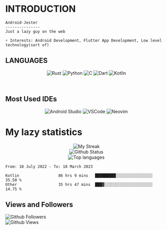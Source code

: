 # INTRODUCTION
```
Android-Jester
---------------
Just a lazy guy on the web

⚡ 𝙸𝚗𝚝𝚎𝚛𝚎𝚜𝚝𝚜: Android Development, Flutter App Development, Low level technology(sort of)
```

## LANGUAGES
<p align=center>
  <img src="https://img.shields.io/badge/rust-orange?style=for-the-badge&logo=rust" alt="Rust">
  <img src="https://img.shields.io/badge/python-blue?style=for-the-badge&logo=python" alt="Python">
  <img src="https://img.shields.io/badge/c-orange?style=for-the-badge&logo=c" alt="C">
  <img src="https://img.shields.io/badge/dart-blue?style=for-the-badge&logo=dart" alt="Dart">
  <img src="https://img.shields.io/badge/kotlin-purple?style=for-the-badge&logo=kotlin" alt="Kotlin">
</p>


<!-- ![Kotlin][kotlin]
![Dart][Dart]
![C][C]
![Rust][Rust]
![Python][Python] -->
<br/>

## Most Used IDEs
<!-- ![Intellij IDEA][Android Studio] -->
<p align=center>
  <img src="https://img.shields.io/badge/android%20studio-green?style=for-the-badge&logo=androidstudio" alt="Android Studio">
  <img src="https://img.shields.io/badge/vscode-blue.svg?logo=visual-studio-code&style=for-the-badge" alt="VSCode">
  <img src="https://img.shields.io/badge/neovim-purple?style=for-the-badge&logo=neovim" alt="Neovim">
</p>

# My lazy statistics
<p align=center>
  <img src="https://streak-stats.demolab.com?user=Android-Jester&theme=nord&hide_border=true&border_radius=20&date_format=%5BY%20%5DM%20j&fire=EB5454&currStreakNum=EB5454" alt="My Streak"> <br>
  <img src="https://github-readme-stats.vercel.app/api?username=Android-Jester&show_icons=true&theme=nord&title_color=blue&scount_private=true" alt="Github Status"><br>
  <img src="https://github-readme-stats.vercel.app/api/top-langs/?username=Android-Jester&hide=html&theme=nord&title_color=blue&count_private=true&layout=compact" alt="Top languages">
</p>


<!--START_SECTION:waka-->

```text
From: 18 July 2022 - To: 18 March 2023

Kotlin                 86 hrs 9 mins   █████████░░░░░░░░░░░░░░░░   35.50 %
Other                  35 hrs 47 mins  ███▓░░░░░░░░░░░░░░░░░░░░░   14.75 %
```

<!--END_SECTION:waka-->

<!-- ![GitHub Streak][Streak]
![Android-Jester' stats][Status]
![Top Languages][Top Langs] -->

## Views and Followers
![Github Followers][Followers] <br>
![Github Views][Views]


<!-- Languages -->
[Rust]: https://img.shields.io/badge/rust-orange?style=for-the-badge&logo=rust
[Python]: https://img.shields.io/badge/python-blue?style=for-the-badge&logo=python
[C]: https://img.shields.io/badge/c-orange?style=for-the-badge&logo=c
[Dart]: https://img.shields.io/badge/dart-blue?style=for-the-badge&logo=dart
[Kotlin]: https://img.shields.io/badge/kotlin-purple?style=for-the-badge&logo=kotlin


<!-- IDEs -->
[Android Studio]: https://img.shields.io/badge/android%20studio-green?style=for-the-badge&logo=androidstudio
[VSCode]: https://img.shields.io/badge/vscode-blue.svg?logo=visual-studio-code&style=for-the-badge
[Neovim]: https://img.shields.io/badge/neovim-purple?style=for-the-badge&logo=neovim

<!-- Socials -->
[Followers]: https://img.shields.io/github/followers/Android-Jester?label=Followers&style=for-the-badge
[Youtube]: https://img.shields.io/github/followers/Android-Jester?label=Followers&style=social
[Views]: https://komarev.com/ghpvc/?username=Android-Jester&style=for-the-badge&label=Views&color=ff69b4

<!-- Statistics -->
[Status]: https://github-readme-stats.vercel.app/api?username=Android-Jester&show_icons=true&theme=nord&title_color=blue&scount_private=true
[Streak]: https://streak-stats.demolab.com?user=Android-Jester&theme=nord&hide_border=true&border_radius=20&date_format=%5BY%20%5DM%20j&fire=EB5454&currStreakNum=EB5454
[Top Langs]: https://github-readme-stats.vercel.app/api/top-langs/?username=Android-Jester&hide=html&theme=nord&title_color=blue&count_private=true&layout=compact
